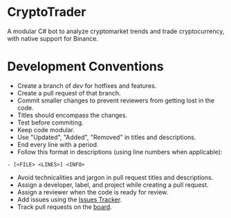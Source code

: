 # CryptoTrader
A modular C# bot to analyze cryptomarket trends and trade cryptocurrency, with native support for Binance.

# Development Conventions
- Create a branch of *dev* for hotfixes and features.
- Create a pull request of that branch.
- Commit smaller changes to prevent reviewers from getting lost in the code.
- Titles should encompass the changes.
- Test before commiting.
- Keep code modular.
- Use "Updated", "Added", "Removed" in titles and descriptions.
- End every line with a period.
- Follow this format in descriptions (using line numbers when applicable):
```
- [<FILE> <LINES>] <INFO>
```
- Avoid technicalities and jargon in pull request titles and descriptions.
- Assign a developer, label, and project while creating a pull request.
- Assign a reviewer when the code is ready for review.
- Add issues using the [Issues Tracker](https://github.com/itsmistad/CryptoTrader/issues).
- Track pull requests on the [board](https://github.com/itsmistad/CryptoTrader/projects/1).